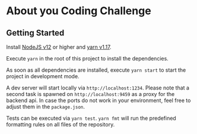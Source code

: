 # About you Coding Challenge

## Getting Started

Install [NodeJS v12](https://nodejs.org/en/) or higher and
[yarn v1.17](https://yarnpkg.com/lang/en/).

Execute `yarn` in the root of this project to install the dependencies.

As soon as all dependencies are installed, execute `yarn start` to start the
project in development mode.

A dev server will start locally via `http://localhost:1234`. Please note that a
second task is spawned on `http://localhost:9459` as a proxy for the backend
api. In case the ports do not work in your environment, feel free to adjust them
in the `package.json`.

Tests can be executed via `yarn test`. `yarn fmt` will run the predefined
formatting rules on all files of the repository.
